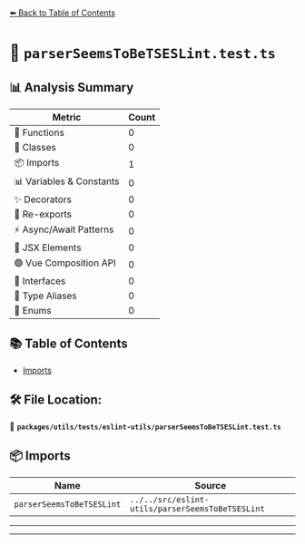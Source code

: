 [⬅️ Back to Table of Contents](../../../../index.md)

# 📄 `parserSeemsToBeTSESLint.test.ts`

## 📊 Analysis Summary

| Metric | Count |
|--------|-------|
| 🔧 Functions | 0 |
| 🧱 Classes | 0 |
| 📦 Imports | 1 |
| 📊 Variables & Constants | 0 |
| ✨ Decorators | 0 |
| 🔄 Re-exports | 0 |
| ⚡ Async/Await Patterns | 0 |
| 💠 JSX Elements | 0 |
| 🟢 Vue Composition API | 0 |
| 📐 Interfaces | 0 |
| 📑 Type Aliases | 0 |
| 🎯 Enums | 0 |

## 📚 Table of Contents

- [Imports](#imports)

## 🛠️ File Location:
📂 **`packages/utils/tests/eslint-utils/parserSeemsToBeTSESLint.test.ts`**

## 📦 Imports

| Name | Source |
|------|--------|
| `parserSeemsToBeTSESLint` | `../../src/eslint-utils/parserSeemsToBeTSESLint` |


---


---